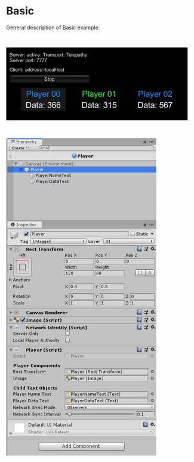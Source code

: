 # Basic

General description of Basic example.

 

![Basic Example](Basic.PNG)

 

![Basic Player](BasicPlayer.PNG)
